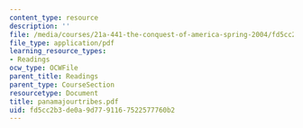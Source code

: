 ```yaml
---
content_type: resource
description: ''
file: /media/courses/21a-441-the-conquest-of-america-spring-2004/fd5cc2b3de0a9d7791167522577760b2_panamajourtribes.pdf
file_type: application/pdf
learning_resource_types:
- Readings
ocw_type: OCWFile
parent_title: Readings
parent_type: CourseSection
resourcetype: Document
title: panamajourtribes.pdf
uid: fd5cc2b3-de0a-9d77-9116-7522577760b2
---
```

